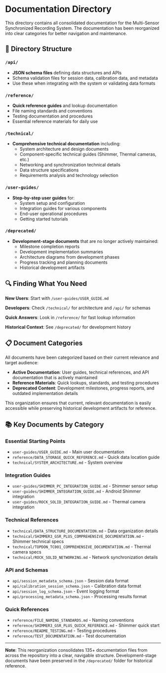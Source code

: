 # Documentation Directory

This directory contains all consolidated documentation for the Multi-Sensor Synchronized Recording System. The documentation has been reorganized into clear categories for better navigation and maintenance.

## 📁 Directory Structure

### `/api/`
- **JSON schema files** defining data structures and APIs
- Schema validation files for session data, calibration data, and metadata
- Use these when integrating with the system or validating data formats

### `/reference/`
- **Quick reference guides** and lookup documentation
- File naming standards and conventions
- Testing documentation and procedures
- Essential reference materials for daily use

### `/technical/`
- **Comprehensive technical documentation** including:
  - System architecture and design documents
  - Component-specific technical guides (Shimmer, Thermal cameras, etc.)
  - Networking and synchronization technical details
  - Data structure specifications
  - Requirements analysis and technology selection

### `/user-guides/`
- **Step-by-step user guides** for:
  - System setup and configuration
  - Integration guides for various components
  - End-user operational procedures
  - Getting started tutorials

### `/deprecated/`
- **Development-stage documents** that are no longer actively maintained:
  - Milestone completion reports
  - Development implementation summaries  
  - Architecture diagrams from development phases
  - Progress tracking and planning documents
  - Historical development artifacts

## 🔍 Finding What You Need

**New Users**: Start with `/user-guides/USER_GUIDE.md`

**Developers**: Check `/technical/` for architecture and `/api/` for schemas

**Quick Answers**: Look in `/reference/` for fast lookup information

**Historical Context**: See `/deprecated/` for development history

## 📋 Document Categories

All documents have been categorized based on their current relevance and target audience:

- **Active Documentation**: User guides, technical references, and API documentation that is actively maintained
- **Reference Materials**: Quick lookups, standards, and testing procedures
- **Deprecated Content**: Development milestones, progress reports, and outdated implementation details

This organization ensures that current, relevant documentation is easily accessible while preserving historical development artifacts for reference.

## 📚 Key Documents by Category

### Essential Starting Points
- `user-guides/USER_GUIDE.md` - Main user documentation
- `reference/DATA_STORAGE_QUICK_REFERENCE.md` - Quick data location guide
- `technical/SYSTEM_ARCHITECTURE.md` - System overview

### Integration Guides
- `user-guides/SHIMMER_PC_INTEGRATION_GUIDE.md` - Shimmer sensor setup
- `user-guides/SHIMMER_INTEGRATION_GUIDE.md` - Android Shimmer integration
- `user-guides/ROCK_SOLID_INTEGRATION_GUIDE.md` - Thermal camera integration

### Technical References
- `technical/DATA_STRUCTURE_DOCUMENTATION.md` - Data organization details
- `technical/SHIMMER3_GSR_PLUS_COMPREHENSIVE_DOCUMENTATION.md` - Shimmer technical specs
- `technical/TOPDON_TC001_COMPREHENSIVE_DOCUMENTATION.md` - Thermal camera specs
- `technical/ROCK_SOLID_NETWORKING.md` - Network synchronization details

### API and Schemas
- `api/session_metadata_schema.json` - Session data format
- `api/calibration_session_schema.json` - Calibration data format
- `api/session_log_schema.json` - Event logging format
- `api/processing_metadata_schema.json` - Processing results format

### Quick References
- `reference/FILE_NAMING_STANDARDS.md` - Naming conventions
- `reference/SHIMMER3_GSR_PLUS_QUICK_REFERENCE.md` - Shimmer quick start
- `reference/README_TESTING.md` - Testing procedures
- `reference/TEST_DOCUMENTATION.md` - Test documentation

---

**Note**: This reorganization consolidates 135+ documentation files from across the repository into a clear, navigable structure. Development-stage documents have been preserved in the `/deprecated/` folder for historical reference.